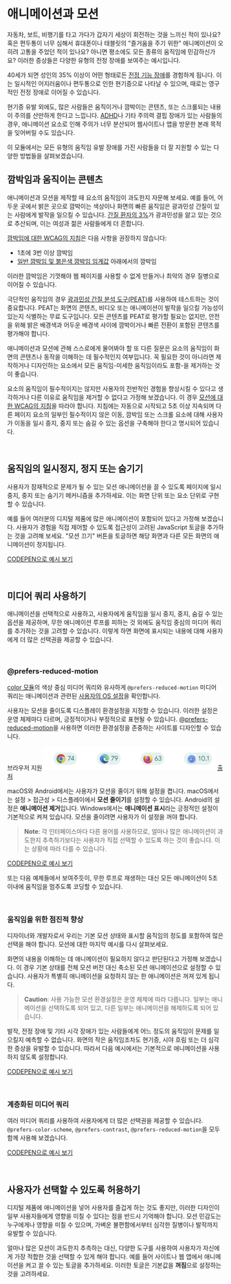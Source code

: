 # 애니메이션과 모션

자동차, 보트, 비행기를 타고 가다가 갑자기 세상이 회전하는 것을 느끼신 적이 있나요? 혹은 편두통이 너무 심해서 휴대폰이나 태블릿의 "즐거움을 주기 위한" 애니메이션이 오히려 고통을 주었던 적이 있나요? 아니면 평소에도 모든 종류의 움직임에 민감하신가요? 이러한 증상들은 다양한 유형의 전정 장애를 보여주는 예시입니다.

40세가 되면 성인의 35% 이상이 어떤 형태로든 [전정 기능 장애](https://vestibular.org/article/what-is-vestibular/about-vestibular-disorders/)를 경험하게 됩니다. 이는 일시적인 어지러움이나 편두통으로 인한 현기증으로 나타날 수 있으며, 때로는 영구적인 전정 장애로 이어질 수 있습니다.

현기증 유발 외에도, 많은 사람들은 움직이거나 깜박이는 콘텐츠, 또는 스크롤되는 내용이 주의를 산만하게 한다고 느낍니다. [ADHD](https://www.nimh.nih.gov/health/publications/attention-deficit-hyperactivity-disorder-in-children-and-teens-what-you-need-to-know)나 기타 주의력 결핍 장애가 있는 사람들의 경우, 애니메이션 요소로 인해 주의가 너무 분산되어 웹사이트나 앱을 방문한 본래 목적을 잊어버릴 수도 있습니다.

이 모듈에서는 모든 유형의 움직임 유발 장애를 가진 사람들을 더 잘 지원할 수 있는 다양한 방법들을 살펴보겠습니다.

## 깜박임과 움직이는 콘텐츠

애니메이션과 모션을 제작할 때 요소의 움직임이 과도한지 자문해 보세요. 예를 들어, 어두운 곳에서 밝은 곳으로 깜박이는 색상이나 화면의 빠른 움직임은 광과민성 간질이 있는 사람에게 발작을 일으킬 수 있습니다. [간질 환자의 3%](https://www.epilepsy.com/what-is-epilepsy/seizure-triggers/photosensitivity)가 광과민성을 앓고 있는 것으로 추산되며, 이는 여성과 젊은 사람들에게 더 흔합니다.

[깜박임에 대한 WCAG의 지침](https://www.w3.org/TR/WCAG22/#three-flashes-or-below-threshold)은 다음 사항을 권장하지 않습니다:

- 1초에 3번 이상 깜박임
- [일반 깜박임 및 붉은색 깜박임 임계값](https://www.w3.org/TR/WCAG22/#dfn-general-flash-and-red-flash-thresholds) 아래에서의 깜박임

이러한 깜박임은 기껏해야 웹 페이지를 사용할 수 없게 만들거나 최악의 경우 질병으로 이어질 수 있습니다.

극단적인 움직임의 경우 [광과민성 간질 분석 도구(PEAT)](https://trace.umd.edu/peat/)를 사용하여 테스트하는 것이 중요합니다. PEAT는 화면의 콘텐츠, 비디오 또는 애니메이션이 발작을 일으킬 가능성이 있는지 식별하는 무료 도구입니다. 모든 콘텐츠를 PEAT로 평가할 필요는 없지만, 안전을 위해 밝은 배경색과 어두운 배경색 사이에 깜박이거나 빠른 전환이 포함된 콘텐츠를 평가해야 합니다.

애니메이션과 모션에 관해 스스로에게 물어봐야 할 또 다른 질문은 요소의 움직임이 화면의 콘텐츠나 동작을 이해하는 데 필수적인지 여부입니다. 꼭 필요한 것이 아니라면 제작하거나 디자인하는 요소에서 모든 움직임-미세한 움직임이라도 포함-을 제거하는 것이 좋습니다.

요소의 움직임이 필수적이지는 않지만 사용자의 전반적인 경험을 향상시킬 수 있다고 생각하거나 다른 이유로 움직임을 제거할 수 없다고 가정해 보겠습니다. 이 경우 [모션에 대한 WCAG의 지침](https://www.w3.org/WAI/WCAG21/Understanding/pause-stop-hide.html)을 따라야 합니다. 지침에는 자동으로 시작되고 5초 이상 지속되며 다른 페이지 요소의 일부인 필수적이지 않은 이동, 깜박임 또는 스크롤 요소에 대해 사용자가 이동을 일시 중지, 중지 또는 숨길 수 있는 옵션을 구축해야 한다고 명시되어 있습니다.

<br>

## 움직임의 일시정지, 정지 또는 숨기기

사용자가 잠재적으로 문제가 될 수 있는 모션 애니메이션을 끌 수 있도록 페이지에 일시 중지, 중지 또는 숨기기 메커니즘을 추가하세요. 이는 화면 단위 또는 요소 단위로 구현할 수 있습니다.

예를 들어 여러분의 디지털 제품에 많은 애니메이션이 포함되어 있다고 가정해 보겠습니다. 사용자가 경험을 직접 제어할 수 있도록 접근성이 고려된 JavaScript 토글을 추가하는 것을 고려해 보세요. "모션 끄기" 버튼을 토글하면 해당 화면과 다른 모든 화면의 애니메이션이 정지됩니다.

[CODEPEN으로 예시 보기](https://codepen.io/web-dot-dev/pen/xxjpBGE)

<br>

## 미디어 쿼리 사용하기

애니메이션을 선택적으로 사용하고, 사용자에게 움직임을 일시 중지, 중지, 숨길 수 있는 옵션을 제공하며, 무한 애니메이션 루프를 피하는 것 외에도 움직임 중심의 미디어 쿼리를 추가하는 것을 고려할 수 있습니다. 이렇게 하면 화면에 표시되는 내용에 대해 사용자에게 더 많은 선택권을 제공할 수 있습니다.

<br>

### @prefers-reduced-motion

[color 모듈](https://web.dev/learn/accessibility/color-contrast)의 색상 중심 미디어 쿼리와 유사하게 `@prefers-reduced-motion` 미디어 쿼리는 애니메이션과 관련된 [사용자의 OS 설정](https://developer.mozilla.org/docs/Web/CSS/@media/prefers-reduced-motion#user_preferences)을 확인합니다.

사용자는 모션을 줄이도록 디스플레이 환경설정을 지정할 수 있습니다. 이러한 설정은 운영 체제마다 다르며, 긍정적이거나 부정적으로 표현될 수 있습니다. [@prefers-reduced-motion](https://web.dev/articles/prefers-reduced-motion)을 사용하면 이러한 환경설정을 존중하는 사이트를 디자인할 수 있습니다.

브라우저 지원 <img src="../images/11-1.png" width="400px"/> [출처](https://developer.mozilla.org/en-US/docs/Web/CSS/@media/prefers-reduced-motion)

macOS와 Android에서는 사용자가 모션을 줄이기 위해 설정을 켭니다. macOS에서는 설정 > 접근성 > 디스플레이에서 **모션 줄이기**를 설정할 수 있습니다. Android의 설정은 **애니메이션 제거**입니다. Windows에서는 **애니메이션 표시**라는 긍정적인 설정이 기본적으로 켜져 있습니다. 모션을 줄이려면 사용자가 이 설정을 꺼야 합니다.

> **Note**: 각 인터페이스마다 다른 용어를 사용하므로, 얼마나 많은 애니메이션이 과도한지 추측하기보다는 사용자가 직접 선택할 수 있도록 하는 것이 좋습니다. 이는 상황에 따라 다를 수 있습니다.

[CODEPEN으로 예시 보기](https://codepen.io/web-dot-dev/pen/VwxyReM)

또는 다음 예제들에서 보여주듯이, 무한 루프로 재생하는 대신 모든 애니메이션이 5초 이내에 움직임을 멈추도록 코딩할 수 있습니다.

<br>

### 움직임을 위한 점진적 향상

디자이너와 개발자로서 우리는 기본 모션 상태와 표시할 움직임의 정도를 포함하여 많은 선택을 해야 합니다. 모션에 대한 마지막 예시를 다시 살펴보세요.

화면의 내용을 이해하는 데 애니메이션이 필요하지 않다고 판단된다고 가정해 보겠습니다. 이 경우 기본 상태를 전체 모션 버전 대신 축소된 모션 애니메이션으로 설정할 수 있습니다. 사용자가 특별히 애니메이션을 요청하지 않는 한 애니메이션은 꺼져 있게 됩니다.

> **Caution**: 사용 가능한 모션 환경설정은 운영 체제에 따라 다릅니다. 일부는 애니메이션을 선택하도록 되어 있고, 다른 일부는 애니메이션을 해제하도록 되어 있습니다.

발작, 전정 장애 및 기타 시각 장애가 있는 사람들에게 어느 정도의 움직임이 문제를 일으킬지 예측할 수 없습니다. 화면의 작은 움직임조차도 현기증, 시야 흐림 또는 더 심각한 증상을 유발할 수 있습니다. 따라서 다음 예시에서는 기본적으로 애니메이션을 사용하지 않도록 설정합니다.

[CODEPEN으로 예시 보기](https://codepen.io/web-dot-dev/pen/qBYpvam)

<br>

### 계층화된 미디어 쿼리

여러 미디어 쿼리를 사용하여 사용자에게 더 많은 선택권을 제공할 수 있습니다. `@prefers-color-scheme`, `@prefers-contrast`, `@prefers-reduced-motion`을 모두 함께 사용해 보겠습니다.

[CODEPEN으로 예시 보기](https://codepen.io/web-dot-dev/pen/wvjpOzR)

<br>

## 사용자가 선택할 수 있도록 허용하기

디지털 제품에 애니메이션을 넣어 사용자를 즐겁게 하는 것도 좋지만, 이러한 디자인이 일부 사용자들에게 영향을 미칠 수 있다는 점을 반드시 기억해야 합니다. 모션 민감도는 누구에게나 영향을 미칠 수 있으며, 가벼운 불편함에서부터 심각한 질병이나 발작까지 유발할 수 있습니다.

얼마나 많은 모션이 과도한지 추측하는 대신, 다양한 도구를 사용하여 사용자가 자신에게 가장 적합한 것을 선택할 수 있게 해야 합니다. 예를 들어 사이트나 웹 앱에서 애니메이션을 켜고 끌 수 있는 토글을 추가하세요. 이러한 토글은 기본값을 **꺼짐**으로 설정하는 것을 고려하세요.
